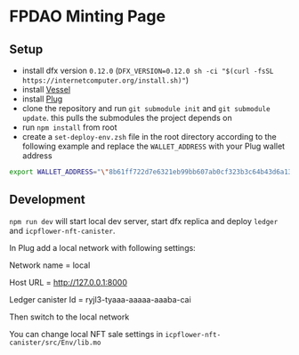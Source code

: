 # FPDAO Minting Page

## Setup
- install dfx version `0.12.0` (`DFX_VERSION=0.12.0 sh -ci "$(curl -fsSL https://internetcomputer.org/install.sh)"`)
- install [Vessel](https://github.com/dfinity/vessel)
- install [Plug](https://plugwallet.ooo/)
- clone the repository and run `git submodule init` and `git submodule update`. this pulls the submodules the project depends on
- run `npm install` from root
- create a `set-deploy-env.zsh` file in the root directory according to the following example and replace the `WALLET_ADDRESS` with your Plug wallet address
```sh
export WALLET_ADDRESS="\"8b61ff722d7e6321eb99bb607ab0cf323b3c64b43d6a13c245c8a4e197f7b38b\""
```

## Development
`npm run dev` will start local dev server, start dfx replica and deploy `ledger` and `icpflower-nft-canister`.

In Plug add a local network with following settings:

Network name = local

Host URL = http://127.0.0.1:8000

Ledger canister Id = ryjl3-tyaaa-aaaaa-aaaba-cai

Then switch to the local network

You can change local NFT sale settings in `icpflower-nft-canister/src/Env/lib.mo`